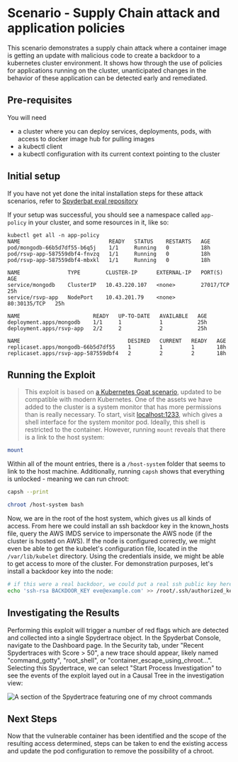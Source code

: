 # Scenario - Supply Chain attack and application policies

This scenario demonstrates a supply chain attack where a container image is getting an update with malicious code to create a backdoor to a kubernetes cluster environment. It shows how through the use of policies for applications running on the cluster, unanticipated changes in the behavior of these application can be detected early and remediated.

## Pre-requisites
You will need
- a cluster where you can deploy services, deployments, pods, with access to docker image hub for pulling images
- a kubectl client
- a kubectl configuration with its current context pointing to the cluster

## Initial setup

If you have not yet done the inital installation steps for these attack scenarios, refer to [Spyderbat eval repository](https://github.com/spyderbat/eval)

If your setup was successful, you should see a namespace called `app-policy` in your cluster, and some resources in it, like so:
```
kubectl get all -n app-policy
NAME                            READY   STATUS    RESTARTS   AGE
pod/mongodb-66b5d7df55-b6q5j    1/1     Running   0          18h
pod/rsvp-app-587559dbf4-fnvzq   1/1     Running   0          18h
pod/rsvp-app-587559dbf4-mbxkl   1/1     Running   0          18h

NAME               TYPE        CLUSTER-IP      EXTERNAL-IP   PORT(S)        AGE
service/mongodb    ClusterIP   10.43.220.107   <none>        27017/TCP      25h
service/rsvp-app   NodePort    10.43.201.79    <none>        80:30135/TCP   25h

NAME                       READY   UP-TO-DATE   AVAILABLE   AGE
deployment.apps/mongodb    1/1     1            1           25h
deployment.apps/rsvp-app   2/2     2            2           25h

NAME                                  DESIRED   CURRENT   READY   AGE
replicaset.apps/mongodb-66b5d7df55    1         1         1       18h
replicaset.apps/rsvp-app-587559dbf4   2         2         2       18h
```


## Running the Exploit

> This exploit is based on <a href="https://madhuakula.com/kubernetes-goat/docs/scenarios/scenario-4/container-escape-to-the-host-system-in-kubernetes-containers/welcome" target="_blank">a Kubernetes Goat scenario</a>, updated to be compatible with modern Kubernetes.
One of the assets we have added to the cluster is a system monitor that has more permissions than is really necessary. To start, visit [localhost:1233](http://127.0.0.1:1233/), which gives a shell interface for the system monitor pod. Ideally, this shell is restricted to the container. However, running `mount` reveals that there is a link to the host system:

```sh
mount
```

Within all of the mount entries, there is a `/host-system` folder that seems to link to the host machine. Additionally, running `capsh` shows that everything is unlocked - meaning we can run chroot:

```sh
capsh --print
```

```sh
chroot /host-system bash
```

Now, we are in the root of the host system, which gives us all kinds of access. From here we could install an ssh backdoor key in the known_hosts file, query the AWS IMDS service to impersonate the AWS node (if the cluster is hosted on AWS). If the node is configured correctly, we might even be able to get the kubelet's configuration file, located in the `/var/lib/kubelet` directory. Using the credentials inside, we might be able to get access to more of the cluster. For demonstration purposes, let's install a backdoor key into the node:

```sh
# if this were a real backdoor, we could put a real ssh public key here
echo 'ssh-rsa BACKDOOR_KEY eve@example.com' >> /root/.ssh/authorized_keys
```

## Investigating the Results

Performing this exploit will trigger a number of red flags which are detected and collected into a single Spydertrace object. In the Spyderbat Console, navigate to the Dashboard page. In the Security tab, under "Recent Spydertraces with Score > 50", a new trace should appear, likely named "command_gotty", "root_shell", or "container_escape_using_chroot...". Selecting this Spydertrace, we can select "Start Process Investigation" to see the events of the exploit layed out in a Causal Tree in the investigation view:

![A section of the Spydertrace featuring one of my chroot commands](./chroot_flag_graph.png)

## Next Steps

Now that the vulnerable container has been identified and the scope of the resulting access determined, steps can be taken to end the existing access and update the pod configuration to remove the possibility of a chroot.